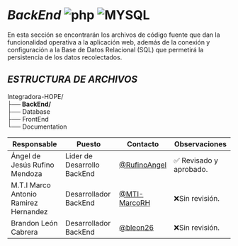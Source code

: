 # *BackEnd* ![php](https://img.shields.io/badge/PHP-777BB4?style=for-the-badge&logo=php&logoColor=white) ![MYSQL](https://img.shields.io/badge/MySQL-00000F?style=for-the-badge&logo=mysql&logoColor=white)


En esta sección se encontrarán los archivos de código fuente que dan la funcionalidad operativa a la aplicación web, además de la conexión y configuración a la Base de Datos Relacional (SQL) que permetirá la persistencia de los datos recolectados.

## *ESTRUCTURA DE ARCHIVOS*
Integradora-HOPE/<br>
**├── BackEnd/<br>**
├── Database<br>
├── FrontEnd <br>
└── Documentation <br>


| Responsable | Puesto | Contacto | Observaciones |
|-------------|--------|----------|---------------|
|Ángel de Jesús Rufino Mendoza|Lider de Desarrollo BackEnd| [@RufinoAngel](https://github.com/RufinoAngel) |✅ Revisado y aprobado.|
|M.T.I Marco Antonio Ramirez Hernandez|Desarrollador BackEnd|[@MTI-MarcoRH](https://github.com/MTI-MarcoRH)|❌Sin revisión.|
|Brandon León Cabrera|Desarrollador BackEnd| [@bleon26](https://github.com/bleon26)|❌Sin revisión.|
